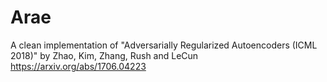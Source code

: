 # Arae

A clean implementation of "Adversarially Regularized Autoencoders (ICML 2018)" by Zhao, Kim, Zhang, Rush and LeCun https://arxiv.org/abs/1706.04223
